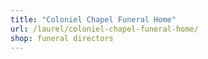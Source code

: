```yaml
---
title: "Coloniel Chapel Funeral Home"
url: /laurel/coloniel-chapel-funeral-home/
shop: funeral directors
---
```

